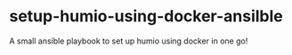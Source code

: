 # setup-humio-using-docker-ansilble
A small ansible playbook to set up humio using docker in one go!
